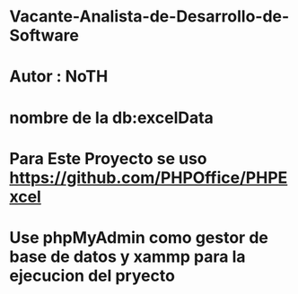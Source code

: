 # Vacante-Analista-de-Desarrollo-de-Software
# Autor : NoTH
# nombre de la db:excelData
# Para Este Proyecto se uso https://github.com/PHPOffice/PHPExcel
#   Use phpMyAdmin como gestor de base de datos y xammp para la ejecucion del pryecto 